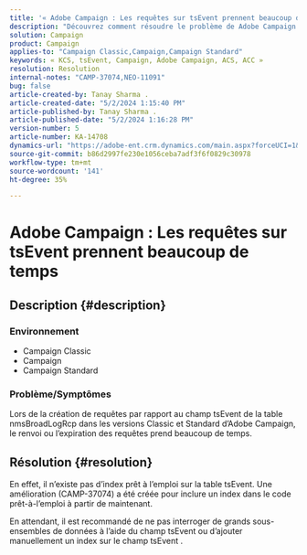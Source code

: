 ```yaml
---
title: '« Adobe Campaign : Les requêtes sur tsEvent prennent beaucoup de temps »'
description: "Découvrez comment résoudre le problème de Adobe Campaign Classic où les requêtes prennent beaucoup de temps à renvoyer ou à expirer."
solution: Campaign
product: Campaign
applies-to: "Campaign Classic,Campaign,Campaign Standard"
keywords: « KCS, tsEvent, Campaign, Adobe Campaign, ACS, ACC »
resolution: Resolution
internal-notes: "CAMP-37074,NEO-11091"
bug: false
article-created-by: Tanay Sharma .
article-created-date: "5/2/2024 1:15:40 PM"
article-published-by: Tanay Sharma .
article-published-date: "5/2/2024 1:16:28 PM"
version-number: 5
article-number: KA-14708
dynamics-url: "https://adobe-ent.crm.dynamics.com/main.aspx?forceUCI=1&pagetype=entityrecord&etn=knowledgearticle&id=5670f511-8608-ef11-9f8a-6045bd026dc7"
source-git-commit: b86d2997fe230e1056ceba7adf3f6f0829c30978
workflow-type: tm+mt
source-wordcount: '141'
ht-degree: 35%

---
```


# Adobe Campaign : Les requêtes sur tsEvent prennent beaucoup de temps

## Description {#description}


### Environnement

- Campaign Classic
- Campaign
- Campaign Standard




### Problème/Symptômes

Lors de la création de requêtes par rapport au champ tsEvent de la table nmsBroadLogRcp dans les versions Classic et Standard d’Adobe Campaign, le renvoi ou l’expiration des requêtes prend beaucoup de temps.


## Résolution {#resolution}


En effet, il n’existe pas d’index prêt à l’emploi sur la table tsEvent. Une amélioration (CAMP-37074) a été créée pour inclure un index dans le code prêt-à-l’emploi à partir de maintenant.

En attendant, il est recommandé de ne pas interroger de grands sous-ensembles de données à l’aide du champ tsEvent ou d’ajouter manuellement un index sur le champ tsEvent .

